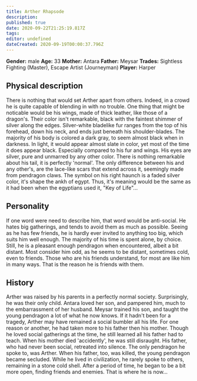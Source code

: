 ```yaml
---
title: Arther Rhapsode
description: 
published: true
date: 2020-09-22T21:25:19.817Z
tags: 
editor: undefined
dateCreated: 2020-09-19T00:00:37.796Z
---
```


**Gender:** male
**Age:** 33
**Mother:** Antara
**Father:** Meysar
**Trades:** Sightless Fighting (Master), Escape Artist (Journeyman)
**Player:** Harper

## Physical description

There is nothing that would set Arther apart from others. Indeed, in a crowd he is quite capable of blending in with no trouble. One thing that might be noticable would be his wings, made of thick leather, like those of a dragon's. Their color isn't remarkable, black with the faintest shimmer of silver along the edges. Silver-white bladelike fur ranges from the top of his forehead, down his neck, and ends just beneath his shoulder-blades. The majority of his body is colored a dark gray, to seem almost black when in darkness. In light, it would appear almost slate in color, yet most of the time it does appear black. Especially compared to his fur and wings. His eyes are silver, pure and unmarred by any other color. There is nothing remarkable about his tail, it is perfectly 'normal'. The only difference between his and any other's, are the lace-like scars that extend across it, seemingly made from pendragon claws. The symbol on his right haunch is a faded silver color, it's shape the ankh of egypt. Thus, it's meaning would be the same as it had been when the egyptians used it, "Key of Life"...

## Personality

If one word were need to describe him, that word would be anti-social. He hates big gatherings, and tends to avoid them as much as possible. Seeing as he has few friends, he is hardly ever invited to anything too big, which suits him well enough. The majority of his time is spent alone, by choice. Still, he is a pleasant enough pendragon when encountered, albeit a bit distant. Most consider him odd, as he seems to be distant, sometimes cold, even to friends. Those who are his friends understand, for most are like him in many ways. That is the reason he is friends with them.

## History

Arther was raised by his parents in a perfectly normal society. Surprisingly, he was their only child. Antara loved her son, and pampered him, much to the embarrassment of her husband. Meysar trained his son, and taught the young pendragon a lot of what he now knows. If it hadn't been for a tragedy, Arther may have remained a social bumbler all his life. For one reason or another, he had taken more to his father then his mother. Though he loved social gatherings at the time, he still learned all his father had to teach. When his mother died 'accidently', he was still disraught. His father, who had never been social, retreated into silence. The only pendragon he spoke to, was Arther. When his father, too, was killed, the young pendragon became secluded. While he lived in civilization, he rarely spoke to others, remaining in a stone cold shell. After a period of time, he began to be a bit more open, finding friends and enemies. That is where he is now...